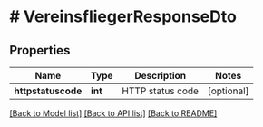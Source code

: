 # # VereinsfliegerResponseDto

## Properties

Name | Type | Description | Notes
------------ | ------------- | ------------- | -------------
**httpstatuscode** | **int** | HTTP status code | [optional] 

[[Back to Model list]](../../README.md#documentation-for-models) [[Back to API list]](../../README.md#documentation-for-api-endpoints) [[Back to README]](../../README.md)


